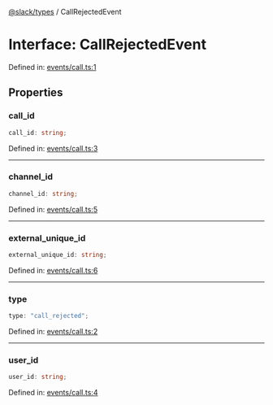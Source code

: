 [@slack/types](../index.md) / CallRejectedEvent

# Interface: CallRejectedEvent

Defined in: [events/call.ts:1](https://github.com/slackapi/node-slack-sdk/blob/main/packages/types/src/events/call.ts#L1)

## Properties

### call\_id

```ts
call_id: string;
```

Defined in: [events/call.ts:3](https://github.com/slackapi/node-slack-sdk/blob/main/packages/types/src/events/call.ts#L3)

***

### channel\_id

```ts
channel_id: string;
```

Defined in: [events/call.ts:5](https://github.com/slackapi/node-slack-sdk/blob/main/packages/types/src/events/call.ts#L5)

***

### external\_unique\_id

```ts
external_unique_id: string;
```

Defined in: [events/call.ts:6](https://github.com/slackapi/node-slack-sdk/blob/main/packages/types/src/events/call.ts#L6)

***

### type

```ts
type: "call_rejected";
```

Defined in: [events/call.ts:2](https://github.com/slackapi/node-slack-sdk/blob/main/packages/types/src/events/call.ts#L2)

***

### user\_id

```ts
user_id: string;
```

Defined in: [events/call.ts:4](https://github.com/slackapi/node-slack-sdk/blob/main/packages/types/src/events/call.ts#L4)
